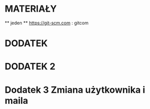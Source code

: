 # MATERIAŁY
** jeden
** https://git-scm.com : gitcom
# DODATEK
# DODATEK 2
# Dodatek 3 Zmiana użytkownika i maila
